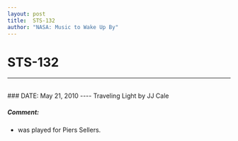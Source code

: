 ```yaml
---
layout: post
title:  STS-132
author: "NASA: Music to Wake Up By"
---
```


# STS-132
----
<br/>
### DATE: May 21, 2010
----
Traveling Light by JJ Cale

##### Comment:
* was played for Piers Sellers.
